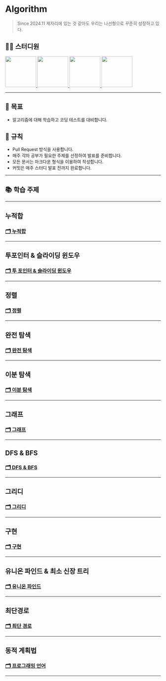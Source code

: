 # Algorithm
> Since 2024.11
> 제자리에 있는 것 같아도 우리는 나선형으로 꾸준히 성장하고 있다.

## 👨‍💻  스터디원
<p>
<a href="https://github.com/jonghyeok98">
  <img src="https://avatars.githubusercontent.com/u/77715064?v=4" width="100">
</a>
<a href="https://github.com/vhzkclq0705">
  <img src="https://avatars.githubusercontent.com/u/75382687?v=4" width="100">
</a>
<a href="https://github.com/altpfwlzh">
  <img src="https://avatars.githubusercontent.com/u/103296628?v=4" width="100">
</a>
  <a href="https://github.com/binnnnary">
  <img src="https://avatars.githubusercontent.com/u/127098522?v=4" width="100">
</a>
</p>


---

## 📖 목표
- 알고리즘에 대해 학습하고 코딩 테스트를 대비합니다.

## 📝 규칙
- Pull Request 방식을 사용합니다.
- 매주 각자 공부가 필요한 주제를 선정하여 발표를 준비합니다.
- 모든 문서는 마크다운 형식을 이용하여 작성합니다.
- 커밋은 매주 스터디 발표 전까지 완료합니다.

---

## 📚 학습 주제


---

## 누적합
### [🗂 누적합](./Contents/PrefixSum/)

---

## 투포인터 & 슬라이딩 윈도우
### [🗂 투 포인터 & 슬라이딩 윈도우](./Contents/TwoPointer/)

---

## 정렬
### [🗂 정렬](./Contents/Sort)


---

## 완전 탐색
### [🗂 완전 탐색](./Contents/BruteForce/)

---


## 이분 탐색
### [🗂 이분 탐색](./Contents/BinarySearch/)

---

## 그래프
### [🗂 그래프](./Contents/Graph)

---

## DFS & BFS
### [🗂 DFS & BFS](./Contents/DFSBFS/)

---

## 그리디
### [🗂 그리디](./Contents/Greedy)

---

## 구현
### [🗂 구현](./Contents/Avatar/)

---

## 유니온 파인드 & 최소 신장 트리
### [🗂 유니온 파인드](./Contents/UnionFind/)

---


## 최단경로
### [🗂 최단 경로](./Contents/ShortestPath/)

---


## 동적 계획법
### [🗂 프로그래밍 언어](./Contents/DP)

---

